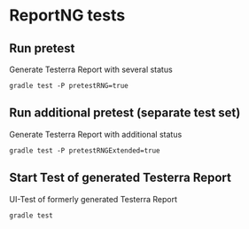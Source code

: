# ReportNG tests

## Run pretest
Generate Testerra Report with several status

```shell
gradle test -P pretestRNG=true
```

## Run additional pretest (separate test set)
Generate Testerra Report with additional status

```shell
gradle test -P pretestRNGExtended=true
```

## Start Test of generated Testerra Report
UI-Test of formerly generated Testerra Report

```shell script
gradle test
````
